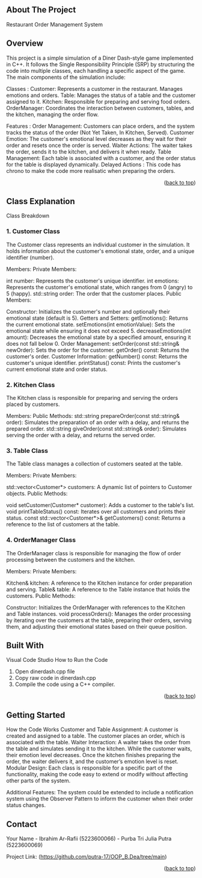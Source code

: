 <!-- ABOUT THE PROJECT -->
## About The Project
Restaurant Order Management System

## Overview
This project is a simple simulation of a Diner Dash-style game implemented in C++. It follows the Single Responsibility Principle (SRP) by structuring the code into multiple classes, each handling a specific aspect of the game. The main components of the simulation include:

Classes :
Customer: Represents a customer in the restaurant. Manages emotions and orders.
Table: Manages the status of a table and the customer assigned to it.
Kitchen: Responsible for preparing and serving food orders.
OrderManager: Coordinates the interaction between customers, tables, and the kitchen, managing the order flow.

Features :
Order Management: Customers can place orders, and the system tracks the status of the order (Not Yet Taken, In Kitchen, Served).
Customer Emotion: The customer's emotional level decreases as they wait for their order and resets once the order is served.
Waiter Actions: The waiter takes the order, sends it to the kitchen, and delivers it when ready.
Table Management: Each table is associated with a customer, and the order status for the table is displayed dynamically.
Delayed Actions : This code has chrono to make the code more realisatic when preparing the orders.


<p align="right">(<a href="#readme-top">back to top</a>)</p>

## Class Explanation
Class Breakdown

### 1. Customer Class
The Customer class represents an individual customer in the simulation. It holds information about the customer's emotional state, order, and a unique identifier (number).

Members:
Private Members:

int number: Represents the customer's unique identifier.
int emotions: Represents the customer's emotional state, which ranges from 0 (angry) to 5 (happy).
std::string order: The order that the customer places.
Public Members:

Constructor: Initializes the customer's number and optionally their emotional state (default is 5).
Getters and Setters:
getEmotions(): Returns the current emotional state.
setEmotions(int emotionValue): Sets the emotional state while ensuring it does not exceed 5.
decreaseEmotions(int amount): Decreases the emotional state by a specified amount, ensuring it does not fall below 0.
Order Management:
setOrder(const std::string& newOrder): Sets the order for the customer.
getOrder() const: Returns the customer's order.
Customer Information:
getNumber() const: Returns the customer's unique identifier.
printStatus() const: Prints the customer's current emotional state and order status.

### 2. Kitchen Class
The Kitchen class is responsible for preparing and serving the orders placed by customers.

Members:
Public Methods:
std::string prepareOrder(const std::string& order): Simulates the preparation of an order with a delay, and returns the prepared order.
std::string giveOrder(const std::string& order): Simulates serving the order with a delay, and returns the served order.

### 3. Table Class
The Table class manages a collection of customers seated at the table.

Members:
Private Members:

std::vector<Customer*> customers: A dynamic list of pointers to Customer objects.
Public Methods:

void setCustomer(Customer* customer): Adds a customer to the table's list.
void printTableStatus() const: Iterates over all customers and prints their status.
const std::vector<Customer*>& getCustomers() const: Returns a reference to the list of customers at the table.

### 4. OrderManager Class
The OrderManager class is responsible for managing the flow of order processing between the customers and the kitchen.

Members:
Private Members:

Kitchen& kitchen: A reference to the Kitchen instance for order preparation and serving.
Table& table: A reference to the Table instance that holds the customers.
Public Methods:

Constructor: Initializes the OrderManager with references to the Kitchen and Table instances.
void processOrders(): Manages the order processing by iterating over the customers at the table, preparing their orders, serving them, and adjusting their emotional states based on their queue position.


## Built With

Visual Code Studio
How to Run the Code
1. Open dinerdash.cpp file
2. Copy raw code in dinerdash.cpp 
3. Compile the code using a C++ compiler.

<p align="right">(<a href="#readme-top">back to top</a>)</p>


## Getting Started

How the Code Works
Customer and Table Assignment: A customer is created and assigned to a table. The customer places an order, which is associated with the table.
Waiter Interaction: A waiter takes the order from the table and simulates sending it to the kitchen. While the customer waits, their emotion level decreases. Once the kitchen finishes preparing the order, the waiter delivers it, and the customer’s emotion level is reset.
Modular Design: Each class is responsible for a specific part of the functionality, making the code easy to extend or modify without affecting other parts of the system.

Additional Features: The system could be extended to include a notification system using the Observer Pattern to inform the customer when their order status changes.

## Contact
  
Your Name - Ibrahim Ar-Rafii        (5223600066)
          - Purba Tri Julia Putra   (5223600069)

Project Link: (https://github.com/putra-17/OOP_B.Dea/tree/main)

<p align="right">(<a href="#readme-top">back to top</a>)</p>
